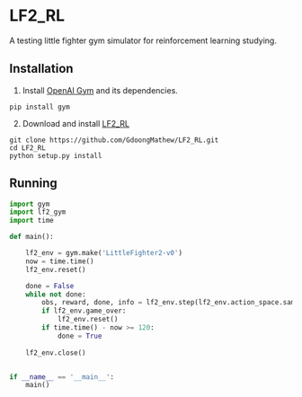 # LF2_RL
A testing little fighter gym simulator for reinforcement learning studying.

## Installation
1. Install [OpenAI Gym](https://github.com/openai/gym) and its dependencies.
```
pip install gym
```
2. Download and install [LF2_RL](https://github.com/GdoongMathew/LF2_RL.git)
```
git clone https://github.com/GdoongMathew/LF2_RL.git
cd LF2_RL
python setup.py install
```

## Running
```python
import gym
import lf2_gym
import time

def main():

    lf2_env = gym.make('LittleFighter2-v0')
    now = time.time()
    lf2_env.reset()

    done = False
    while not done:
        obs, reward, done, info = lf2_env.step(lf2_env.action_space.sample())
        if lf2_env.game_over:
            lf2_env.reset()
        if time.time() - now >= 120:
            done = True
    
    lf2_env.close()


if __name__ == '__main__':
    main()


```
